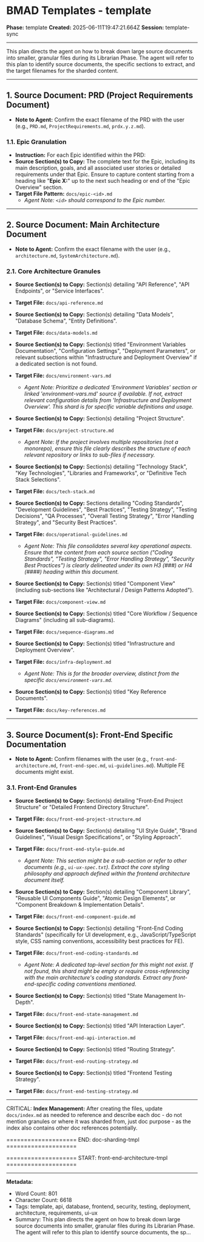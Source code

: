 # BMAD Templates - template

**Phase:** template
**Created:** 2025-06-11T19:47:21.664Z
**Session:** template-sync

---

This plan directs the agent on how to break down large source documents into smaller, granular files during its Librarian Phase. The agent will refer to this plan to identify source documents, the specific sections to extract, and the target filenames for the sharded content.

---

## 1. Source Document: PRD (Project Requirements Document)

- **Note to Agent:** Confirm the exact filename of the PRD with the user (e.g., `PRD.md`, `ProjectRequirements.md`, `prdx.y.z.md`).

### 1.1. Epic Granulation

- **Instruction:** For each Epic identified within the PRD:
- **Source Section(s) to Copy:** The complete text for the Epic, including its main description, goals, and all associated user stories or detailed requirements under that Epic. Ensure to capture content starting from a heading like "**Epic X:**" up to the next such heading or end of the "Epic Overview" section.
- **Target File Pattern:** `docs/epic-<id>.md`
  - _Agent Note: `<id>` should correspond to the Epic number._

---

## 2. Source Document: Main Architecture Document

- **Note to Agent:** Confirm the exact filename with the user (e.g., `architecture.md`, `SystemArchitecture.md`).

### 2.1. Core Architecture Granules

- **Source Section(s) to Copy:** Section(s) detailing "API Reference", "API Endpoints", or "Service Interfaces".
- **Target File:** `docs/api-reference.md`

- **Source Section(s) to Copy:** Section(s) detailing "Data Models", "Database Schema", "Entity Definitions".
- **Target File:** `docs/data-models.md`

- **Source Section(s) to Copy:** Section(s) titled "Environment Variables Documentation", "Configuration Settings", "Deployment Parameters", or relevant subsections within "Infrastructure and Deployment Overview" if a dedicated section is not found.
- **Target File:** `docs/environment-vars.md`

  - _Agent Note: Prioritize a dedicated 'Environment Variables' section or linked 'environment-vars.md' source if available. If not, extract relevant configuration details from 'Infrastructure and Deployment Overview'. This shard is for specific variable definitions and usage._

- **Source Section(s) to Copy:** Section(s) detailing "Project Structure".
- **Target File:** `docs/project-structure.md`

  - _Agent Note: If the project involves multiple repositories (not a monorepo), ensure this file clearly describes the structure of each relevant repository or links to sub-files if necessary._

- **Source Section(s) to Copy:** Section(s) detailing "Technology Stack", "Key Technologies", "Libraries and Frameworks", or "Definitive Tech Stack Selections".
- **Target File:** `docs/tech-stack.md`

- **Source Section(s) to Copy:** Sections detailing "Coding Standards", "Development Guidelines", "Best Practices", "Testing Strategy", "Testing Decisions", "QA Processes", "Overall Testing Strategy", "Error Handling Strategy", and "Security Best Practices".
- **Target File:** `docs/operational-guidelines.md`

  - _Agent Note: This file consolidates several key operational aspects. Ensure that the content from each source section ("Coding Standards", "Testing Strategy", "Error Handling Strategy", "Security Best Practices") is clearly delineated under its own H3 (###) or H4 (####) heading within this document._

- **Source Section(s) to Copy:** Section(s) titled "Component View" (including sub-sections like "Architectural / Design Patterns Adopted").
- **Target File:** `docs/component-view.md`

- **Source Section(s) to Copy:** Section(s) titled "Core Workflow / Sequence Diagrams" (including all sub-diagrams).
- **Target File:** `docs/sequence-diagrams.md`

- **Source Section(s) to Copy:** Section(s) titled "Infrastructure and Deployment Overview".
- **Target File:** `docs/infra-deployment.md`

  - _Agent Note: This is for the broader overview, distinct from the specific `docs/environment-vars.md`._

- **Source Section(s) to Copy:** Section(s) titled "Key Reference Documents".
- **Target File:** `docs/key-references.md`

---

## 3. Source Document(s): Front-End Specific Documentation

- **Note to Agent:** Confirm filenames with the user (e.g., `front-end-architecture.md`, `front-end-spec.md`, `ui-guidelines.md`). Multiple FE documents might exist.

### 3.1. Front-End Granules

- **Source Section(s) to Copy:** Section(s) detailing "Front-End Project Structure" or "Detailed Frontend Directory Structure".
- **Target File:** `docs/front-end-project-structure.md`

- **Source Section(s) to Copy:** Section(s) detailing "UI Style Guide", "Brand Guidelines", "Visual Design Specifications", or "Styling Approach".
- **Target File:** `docs/front-end-style-guide.md`

  - _Agent Note: This section might be a sub-section or refer to other documents (e.g., `ui-ux-spec.txt`). Extract the core styling philosophy and approach defined within the frontend architecture document itself._

- **Source Section(s) to Copy:** Section(s) detailing "Component Library", "Reusable UI Components Guide", "Atomic Design Elements", or "Component Breakdown & Implementation Details".
- **Target File:** `docs/front-end-component-guide.md`

- **Source Section(s) to Copy:** Section(s) detailing "Front-End Coding Standards" (specifically for UI development, e.g., JavaScript/TypeScript style, CSS naming conventions, accessibility best practices for FE).
- **Target File:** `docs/front-end-coding-standards.md`

  - _Agent Note: A dedicated top-level section for this might not exist. If not found, this shard might be empty or require cross-referencing with the main architecture's coding standards. Extract any front-end-specific coding conventions mentioned._

- **Source Section(s) to Copy:** Section(s) titled "State Management In-Depth".
- **Target File:** `docs/front-end-state-management.md`

- **Source Section(s) to Copy:** Section(s) titled "API Interaction Layer".
- **Target File:** `docs/front-end-api-interaction.md`

- **Source Section(s) to Copy:** Section(s) titled "Routing Strategy".
- **Target File:** `docs/front-end-routing-strategy.md`

- **Source Section(s) to Copy:** Section(s) titled "Frontend Testing Strategy".
- **Target File:** `docs/front-end-testing-strategy.md`

---

CRITICAL: **Index Management:** After creating the files, update `docs/index.md` as needed to reference and describe each doc - do not mention granules or where it was sharded from, just doc purpose - as the index also contains other doc references potentially.

==================== END: doc-sharding-tmpl ====================


==================== START: front-end-architecture-tmpl ====================

---

**Metadata:**
- Word Count: 801
- Character Count: 6618
- Tags: template, api, database, frontend, security, testing, deployment, architecture, requirements, ui-ux
- Summary: This plan directs the agent on how to break down large source documents into smaller, granular files during its Librarian Phase.  The agent will refer to this plan to identify source documents, the sp...
